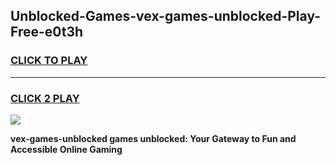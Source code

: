 
## Unblocked-Games-vex-games-unblocked-Play-Free-e0t3h
<h3>
<a href="https://premium76.site?title=vex-games-unblocked&ref=10A">CLICK TO PLAY</a></h3>
<hr>

<h3>
<a href="https://premium76.site?title=vex-games-unblocked&ref=10A">CLICK 2 PLAY</a>
  
</h3>

<a href="https://premium76.site?title=vex-games-unblocked&ref=10A"><img src="https://clearcache.store/games.png"></a>


**vex-games-unblocked games unblocked: Your Gateway to Fun and Accessible Online Gaming**
